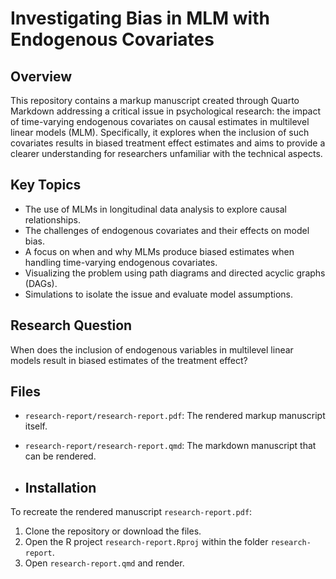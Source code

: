 # Investigating Bias in MLM with Endogenous Covariates

## Overview
This repository contains a markup manuscript created through Quarto Markdown addressing a critical issue in psychological research: the impact of time-varying endogenous covariates on causal estimates in multilevel linear models (MLM). Specifically, it explores when the inclusion of such covariates results in biased treatment effect estimates and aims to provide a clearer understanding for researchers unfamiliar with the technical aspects.

## Key Topics
- The use of MLMs in longitudinal data analysis to explore causal relationships.
- The challenges of endogenous covariates and their effects on model bias.
- A focus on when and why MLMs produce biased estimates when handling time-varying endogenous covariates.
- Visualizing the problem using path diagrams and directed acyclic graphs (DAGs).
- Simulations to isolate the issue and evaluate model assumptions.

## Research Question
When does the inclusion of endogenous variables in multilevel linear models result in biased estimates of the treatment effect?

## Files
- `research-report/research-report.pdf`: The rendered markup manuscript itself.
- `research-report/research-report.qmd`: The markdown manuscript that can be rendered.

- ## Installation
To recreate the rendered manuscript `research-report.pdf`:
1. Clone the repository or download the files.
2. Open the R project `research-report.Rproj` within the folder `research-report`.
3. Open `research-report.qmd` and render.
